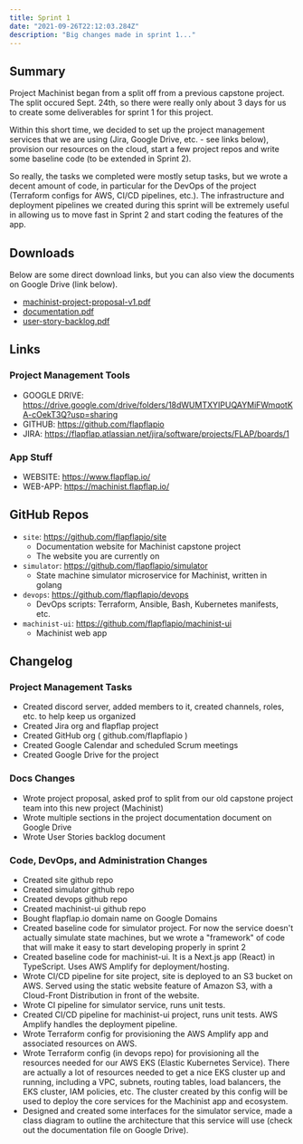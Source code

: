 ```yaml
---
title: Sprint 1
date: "2021-09-26T22:12:03.284Z"
description: "Big changes made in sprint 1..."
---
```


## Summary

Project Machinist began from a split off from a previous capstone project. The
split occured Sept. 24th, so there were really only about 3 days for us to
create some deliverables for sprint 1 for this project.

Within this short time, we decided to set up the project management services
that we are using (Jira, Google Drive, etc. - see links below), provision our
resources on the cloud, start a few project repos and write some baseline code
(to be extended in Sprint 2).

So really, the tasks we completed were mostly setup tasks, but we wrote a decent
amount of code, in particular for the DevOps of the project (Terraform configs
for AWS, CI/CD pipelines, etc.). The infrastructure and deployment pipelines we
created during this sprint will be extremely useful in allowing us to move fast
in Sprint 2 and start coding the features of the app.

## Downloads

Below are some direct download links, but you can also view the documents on
Google Drive (link below).

- [machinist-project-proposal-v1.pdf](https://drive.google.com/uc?export=download&id=1csMWjpshNVUCfydvZpLcVHtQKyEwdx6N)
- [documentation.pdf](https://drive.google.com/uc?export=download&id=1sNd4GDJ2Z0OsL04CVWS3yk1JT22XLjKV)
- [user-story-backlog.pdf](https://drive.google.com/uc?export=download&id=1rP0Gu2FtxZOi4-AYYn04Cghkui0jc6cO)

## Links

### Project Management Tools

- GOOGLE DRIVE: <https://drive.google.com/drive/folders/18dWUMTXYIPUQAYMiFWmqotKA-cOekT3Q?usp=sharing>
- GITHUB: <https://github.com/flapflapio>
- JIRA: <https://flapflap.atlassian.net/jira/software/projects/FLAP/boards/1>

### App Stuff

- WEBSITE: <https://www.flapflap.io/>
- WEB-APP: <https://machinist.flapflap.io/>

## GitHub Repos

- `site`: <https://github.com/flapflapio/site>
  - Documentation website for Machinist capstone project
  - The website you are currently on
- `simulator`: <https://github.com/flapflapio/simulator>
  - State machine simulator microservice for Machinist, written in golang
- `devops`: <https://github.com/flapflapio/devops>
  - DevOps scripts: Terraform, Ansible, Bash, Kubernetes manifests, etc.
- `machinist-ui`: <https://github.com/flapflapio/machinist-ui>
  - Machinist web app

## Changelog

### Project Management Tasks

- Created discord server, added members to it, created channels, roles, etc. to
  help keep us organized
- Created Jira org and flapflap project
- Created GitHub org ( github.com/flapflapio )
- Created Google Calendar and scheduled Scrum meetings
- Created Google Drive for the project

### Docs Changes

- Wrote project proposal, asked prof to split from our old capstone project team
  into this new project (Machinist)
- Wrote multiple sections in the project documentation document on Google Drive
- Wrote User Stories backlog document

### Code, DevOps, and Administration Changes

- Created site github repo
- Created simulator github repo
- Created devops github repo
- Created machinist-ui github repo
- Bought flapflap.io domain name on Google Domains
- Created baseline code for simulator project. For now the service doesn't
  actually simulate state machines, but we wrote a "framework" of code that will
  make it easy to start developing properly in sprint 2
- Created baseline code for machinist-ui. It is a Next.js app (React) in
  TypeScript. Uses AWS Amplify for deployment/hosting.
- Wrote CI/CD pipeline for site project, site is deployed to an S3 bucket on
  AWS. Served using the static website feature of Amazon S3, with a Cloud-Front
  Distribution in front of the website.
- Wrote CI pipeline for simulator service, runs unit tests.
- Created CI/CD pipeline for machinist-ui project, runs unit tests. AWS Amplify
  handles the deployment pipeline.
- Wrote Terraform config for provisioning the AWS Amplify app and associated
  resources on AWS.
- Wrote Terraform config (in devops repo) for provisioning all the resources
  needed for our AWS EKS (Elastic Kubernetes Service). There are actually a lot
  of resources needed to get a nice EKS cluster up and running, including a VPC,
  subnets, routing tables, load balancers, the EKS cluster, IAM policies, etc.
  The cluster created by this config will be used to deploy the core services
  for the Machinist app and ecosystem.
- Designed and created some interfaces for the simulator service, made a class
  diagram to outline the architecture that this service will use (check out the
  documentation file on Google Drive).
